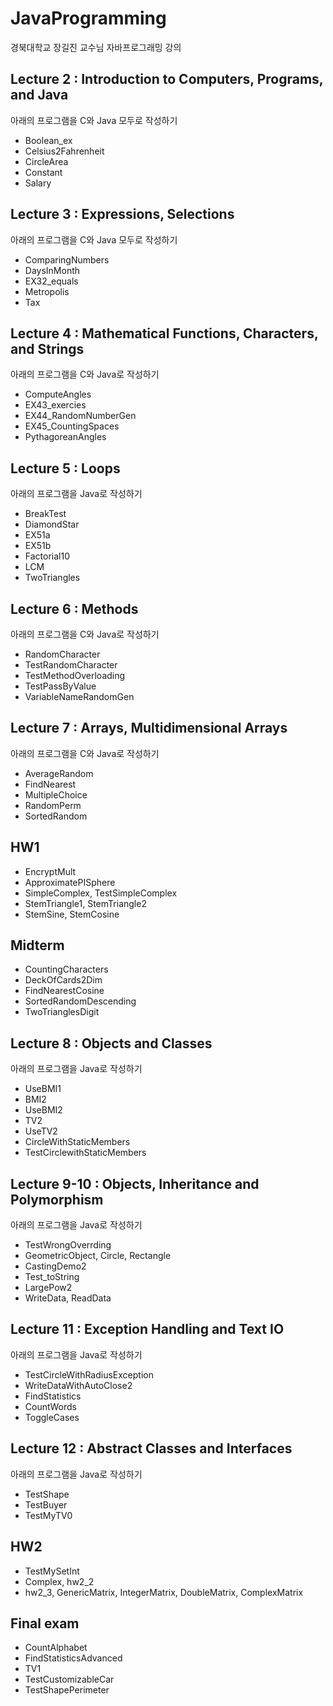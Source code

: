 # JavaProgramming
경북대학교 장길진 교수님 자바프로그래밍 강의


## Lecture 2 : Introduction to Computers, Programs, and Java
아래의 프로그램을 C와 Java 모두로 작성하기
* Boolean_ex
* Celsius2Fahrenheit
* CircleArea
* Constant
* Salary 

## Lecture 3 : Expressions, Selections
아래의 프로그램을 C와 Java 모두로 작성하기
* ComparingNumbers
* DaysInMonth
* EX32_equals
* Metropolis
* Tax

## Lecture 4 :  Mathematical Functions, Characters, and Strings
아래의 프로그램을 C와 Java로 작성하기
* ComputeAngles
* EX43_exercies
* EX44_RandomNumberGen
* EX45_CountingSpaces
* PythagoreanAngles

## Lecture 5 : Loops
아래의 프로그램을 Java로 작성하기
* BreakTest
* DiamondStar
* EX51a
* EX51b
* Factorial10
* LCM
* TwoTriangles

## Lecture 6 : Methods
아래의 프로그램을 C와 Java로 작성하기
* RandomCharacter
* TestRandomCharacter
* TestMethodOverloading
* TestPassByValue
* VariableNameRandomGen

## Lecture 7 : Arrays, Multidimensional Arrays
아래의 프로그램을 C와 Java로 작성하기
* AverageRandom
* FindNearest
* MultipleChoice
* RandomPerm
* SortedRandom

## HW1 
* EncryptMult
* ApproximatePISphere
* SimpleComplex, TestSimpleComplex
* StemTriangle1, StemTriangle2
* StemSine, StemCosine

## Midterm 
* CountingCharacters
* DeckOfCards2Dim
* FindNearestCosine
* SortedRandomDescending
* TwoTrianglesDigit

## Lecture 8 : Objects and Classes
아래의 프로그램을 Java로 작성하기
* UseBMI1
* BMI2
* UseBMI2
* TV2
* UseTV2
* CircleWithStaticMembers
* TestCirclewithStaticMembers

## Lecture 9-10 : Objects, Inheritance and Polymorphism
아래의 프로그램을 Java로 작성하기
* TestWrongOverrding
* GeometricObject, Circle, Rectangle
* CastingDemo2
* Test_toString
* LargePow2
* WriteData, ReadData

## Lecture 11 : Exception Handling and Text IO
아래의 프로그램을 Java로 작성하기
* TestCircleWithRadiusException
* WriteDataWithAutoClose2
* FindStatistics
* CountWords
* ToggleCases

## Lecture 12 : Abstract Classes and Interfaces
아래의 프로그램을 Java로 작성하기
* TestShape
* TestBuyer
* TestMyTV0

## HW2
* TestMySetInt
* Complex, hw2_2
* hw2_3, GenericMatrix, IntegerMatrix, DoubleMatrix, ComplexMatrix

## Final exam
* CountAlphabet
* FindStatisticsAdvanced
* TV1
* TestCustomizableCar
* TestShapePerimeter

